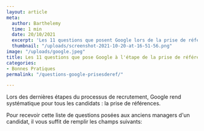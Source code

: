 ```yaml
---
layout: article
meta:
  author: Barthelemy
  time: 1 min
  date: 20/10/2021
  excerpt: 'Les 11 questions que posent Google lors de la prise de références '
  thumbnail: "/uploads/screenshot-2021-10-20-at-16-51-56.png"
image: "/uploads/google.jpeg"
title: Les 11 questions que pose Google à l'étape de la prise de références
categories:
- Bonnes Pratiques
permalink: "/questions-google-prisesderef/"

---
```

Lors des dernières étapes du processus de recrutement, Google rend systématique pour tous les candidats : la prise de références.

Pour recevoir cette liste de questions posées aux anciens managers d'un candidat, il vous suffit de remplir les champs suivants:

<!--[if lte IE 8]>
<script charset="utf-8" type="text/javascript" src="//js.hsforms.net/forms/v2-legacy.js"></script>
<![endif]-->
<script charset="utf-8" type="text/javascript" src="//js.hsforms.net/forms/v2.js"></script>
<script>
  hbspt.forms.create({
	region: "na1",
	portalId: "9017898",
	formId: "ebc65587-7023-4592-84b2-88178d6b6364"
});
</script>